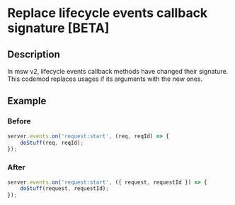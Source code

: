 # Replace lifecycle events callback signature [BETA]

## Description

In msw v2, lifecycle events callback methods have changed their signature. This codemod replaces usages if its arguments with the new ones.

## Example

### Before

```ts
server.events.on('request:start', (req, reqId) => {
	doStuff(req, reqId);
});
```

### After

```ts
server.events.on('request:start', ({ request, requestId }) => {
	doStuff(request, requestId);
});
```
